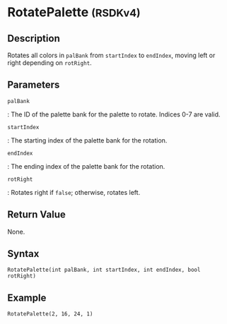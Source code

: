 # RotatePalette <small>(RSDKv4)</small>

## Description
Rotates all colors in `palBank` from `startIndex` to `endIndex`, moving left or right depending on `rotRight`.

## Parameters
`palBank`

:   The ID of the palette bank for the palette to rotate. Indices 0-7 are valid.

`startIndex`

:   The starting index of the palette bank for the rotation.

`endIndex`

:   The ending index of the palette bank for the rotation.

`rotRight`

:   Rotates right if `false`; otherwise, rotates left.

## Return Value
None.

## Syntax
```
RotatePalette(int palBank, int startIndex, int endIndex, bool rotRight)
```

## Example
```
RotatePalette(2, 16, 24, 1)
```